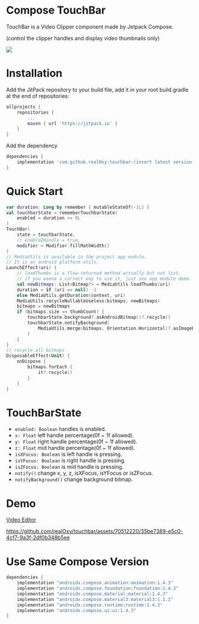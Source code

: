 # Compose TouchBar

TouchBar is a Video Clipper component made by Jetpack Compose.

(control the clipper handles and display video thumbnails only)

[![](https://jitpack.io/v/realOxy/touchbar.svg)](https://jitpack.io/#realOxy/touchbar)

# Installation

Add the JitPack repository to your build file,
add it in your root build.gradle at the end of repositories:

```groovy
allprojects {
    repositories {
        ...
        maven { url 'https://jitpack.io' }
    }
}    
```

Add the dependency

```groovy
dependencies {
    implementation 'com.github.realOxy:touchbar:(insert latest version)'
}
```

# Quick Start

```kotlin
var duration: Long by remember { mutableStateOf(-1L) }
val touchbarState = rememberTouchbarState(
    enabled = duration >= 0L
)
TouchBar(
    state = touchbarState,
    // enableZHandle = true,
    modifier = Modifier.fillMathWidth()
)
// MediaUtils is available in the project app module.
// It is an android platform utils.
LaunchEffect(uri) {
    // loadThumbs is a flow-returned method actually but not list.
    // if you wanna a correct way to use it, just see app module demo.
    val newBitmaps: List<Bitmap?> = MediaUtils.loadThumbs(uri)
    duration = if (uri == null) -1
    else MediaUtils.getDuration(context, uri)
    MediaUtils.recycleNullableUseless(bitmaps, newBitmaps)
    bitmaps = newBitmaps
    if (bitmaps.size == thumbCount) {
        touchbarState.background?.asAndroidBitmap()?.recycle()
        touchbarState.notifyBackground(
            MediaUtils.merge(bitmaps, Orientation.Horizontal)?.asImageBitmap()
        )
    }
}
// recycle all bitmaps
DisposableEffect(Unit) {
    onDispose {
        bitmaps.forEach {
            it?.recycle()
        }
    }
}
```

# TouchBarState

- `enabled: Boolean` handles is enabled.
- `x: Float` left handle percentage(0f ~ 1f allowed).
- `y: Float` right handle percentage(0f ~ 1f allowed).
- `z: Float` mid handle percentage(0f ~ 1f allowed).
- `isXFocus: Boolean` is left handle is pressing.
- `isYFocus: Boolean` is right handle is pressing.
- `isZFocus: Boolean` is mid handle is pressing.
- `notify()` change x, y, z, isXFocus, isYFocus or isZFocus.
- `notifyBackground()` change background bitmap.

# Demo

[Video Editor](app/src/main/java/com/oxy/mmr/feature/touchbar/TouchBarScreen.kt)


https://github.com/realOxy/touchbar/assets/70512220/35be7389-e5c0-4cf7-9a3f-2df0b348b5ee


# Use Same Compose Version

```groovy
dependencies {
    implementation "androidx.compose.animation:animation:1.4.3"
    implementation "androidx.compose.foundation:foundation:1.4.3"
    implementation "androidx.compose.material:material:1.4.3"
    implementation "androidx.compose.material3:material3:1.1.1"
    implementation "androidx.compose.runtime:runtime:1.4.3"
    implementation "androidx.compose.ui:ui:1.4.3"
}
```

